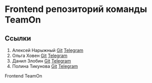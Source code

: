 # Frontend репозиторий команды TeamOn

## Ссылки
1. Алексей Нарыжный
[Git](https://github.com/AlexeyBMSTU) [Telegram](https://t.me/fish190) 
3. Ольга Ховен
[Git](https://github.com/KhovenOlya) [Telegram](https://t.me/olkhoven)
5. Данил Злобин
[Git](https://github.com/Danil-Zlo) [Telegram](https://t.me/@maxround) 
7. Полина Тикунова
[Git](https://github.com/PtFux) [Telegram](https://t.me/@popitsd) 
   
Frontend TeamOn
